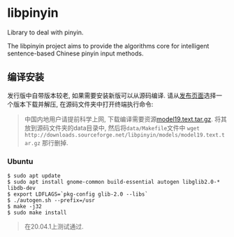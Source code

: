 # libpinyin

Library to deal with pinyin.

The libpinyin project aims to provide the algorithms core for intelligent sentence-based Chinese pinyin input methods.

## 编译安装

发行版中自带版本较老, 如果需要安装新版可以从源码编译. 请从[发布页面](https://github.com/libpinyin/libpinyin/releases)选择一个版本下载并解压, 在源码文件夹中打开终端执行命令:
> 中国内地用户请提前科学上网, 下载编译需要资源[model19.text.tar.gz](http://downloads.sourceforge.net/libpinyin/models/model19.text.tar.gz). 将其放到源码文件夹的data目录中, 然后将`data/Makefile`文件中 `wget http://downloads.sourceforge.net/libpinyin/models/model19.text.tar.gz` 那行删掉.

### Ubuntu

```
$ sudo apt update
$ sudo apt install gnome-common build-essential autogen libglib2.0-*  libdb-dev
$ export LDFLAGS=`pkg-config glib-2.0 --libs`
$ ./autogen.sh --prefix=/usr
$ make -j32
$ sudo make install
```
> 在20.04.1上测试通过.
